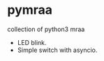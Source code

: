 # pymraa
collection of python3 mraa
<ul>
<li>LED blink.</li>
<li>Simple switch with asyncio.</li>
</ul>
